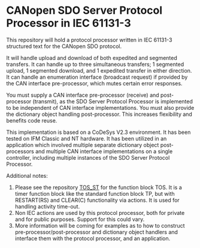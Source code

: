 # CANopen SDO Server Protocol Processor in IEC 61131-3

This repository will hold a protocol processor written in IEC 61131-3 structured text for the CANopen SDO protocol.

It will handle upload and download of both expedited and segmented transfers.  It can handle up to three simultaneous transfers; 1 segmented upload, 1 segmented download, and 1 expedited transfer in either direction.  It can handle an enumeration interface (broadcast request) if provided by the CAN interface pre-processor, which mutes certain error responses.

You must supply a CAN interface pre-processor (receive) and post-processor (transmit), as the SDO Server Protocol Processor is implemented to be independent of CAN interface implementations.  You must also provide the dictionary object handling post-processor.  This increases flexibility and benefits code reuse.

This implementation is based on a CoDeSys V2.3 environment.  It has been tested on IFM Classic and NT hardware.  It has been utilized in an application which involved multiple separate dictionary object post-processors and multiple CAN interface implementations on a single controller, including multiple instances of the SDO Server Protocol Processor.

Additional notes:
1. Please see the repository [TOS_ST](https://github.com/msftrncs/TOS_ST) for the function block TOS.  It is a timer function block like the standard function block TP, but with RESTART(RS) and CLEAR(C) functionality via actions.  It is used for handling activity time-out.
1. Non IEC actions are used by this protocol processor, both for private and for public purposes.  Support for this could vary.
1. More information will be coming for examples as to how to construct pre-processor/post-processor and dictionary object handlers and interface them with the protocol processor, and an application.
